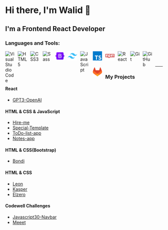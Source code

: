 # Hi there, I'm Walid 👋

## I'm a Frontend React Developer

### Languages and Tools:

<img align="left" alt="Visual Studio Code" width="30px" src="https://cdn.jsdelivr.net/gh/devicons/devicon/icons/vscode/vscode-original.svg" style="padding-right:10px;" />
<img align="left" alt="HTML5" width="30px" src="https://cdn.jsdelivr.net/gh/devicons/devicon/icons/html5/html5-original.svg" style="padding-right:10px;" />
<img align="left" alt="CSS3" width="30px" src="https://cdn.jsdelivr.net/gh/devicons/devicon/icons/css3/css3-original.svg" style="padding-right:10px;" />
<img align="left" alt="Sass" width="30px" src="https://cdn.jsdelivr.net/gh/devicons/devicon/icons/sass/sass-original.svg" style="padding-right:10px;" />
<img align="left" alt="Bootstrap" width="30px" src="https://github.com/devicons/devicon/blob/v2.15.1/icons/bootstrap/bootstrap-original.svg" style="padding-right:10px;" />
<img align="left" alt="Tailwindcss" width="30px" src="https://github.com/devicons/devicon/blob/v2.15.1/icons/tailwindcss/tailwindcss-plain.svg" style="padding-right:10px;" />
<img align="left" alt="JavaScript" width="30px" src="https://cdn.jsdelivr.net/gh/devicons/devicon/icons/javascript/javascript-original.svg" style="padding-right:10px;" />
<img align="left" alt="TypeScript" width="30px" src="https://github.com/devicons/devicon/blob/v2.15.1/icons/typescript/typescript-original.svg" style="padding-right:10px;" />
<img align="left" alt="npm" width="30px" src="https://github.com/devicons/devicon/blob/v2.15.1/icons/npm/npm-original-wordmark.svg" style="padding-right:10px;" />
<img align="left" alt="React" width="30px" src="https://cdn.jsdelivr.net/gh/devicons/devicon/icons/react/react-original.svg" style="padding-right:10px;" />
<img align="left" alt="Git" width="30px" src="https://cdn.jsdelivr.net/gh/devicons/devicon/icons/git/git-original.svg" style="padding-right:10px;" />
<img align="left" alt="GitHub" width="30px" src="https://user-images.githubusercontent.com/3369400/139447912-e0f43f33-6d9f-45f8-be46-2df5bbc91289.png" style="padding-right:10px;" />
<img align="left" alt="GitLab" width="30px" src="https://github.com/devicons/devicon/blob/v2.15.1/icons/gitlab/gitlab-original.svg" style="padding-right:10px;" />

<br />
<br />

---

### My Projects

#### React

- [GPT3-OpenAI](https://walid-allaf.github.io/GPT3-OpenAI/)

#### HTML & CSS & JavaScript

- [Hire-me](https://walid-allaf.github.io/Hire-me/)
- [Special-Template](https://walid-allaf.github.io/Special-template/)
- [ToDo-list-app](https://walid-allaf.github.io/ToDo-list-app/)
- [Notes-app](https://walid-allaf.github.io/Notes-app/)

#### HTML & CSS(Bootstrap)

- [Bondi](https://walid-allaf.github.io/Bondi/)

#### HTML & CSS

- [Leon](https://walid-allaf.github.io/Leon)
- [Kasper](https://walid-allaf.github.io/Kasper)
- [Elzero](https://walid-allaf.github.io/Elzero)

#### Codewell Challenges

- [Javascript30-Navbar](https://walid-allaf.github.io/Javascript30-Navbar/)
- [Meeet](https://walid-allaf.github.io/Meeet/)

